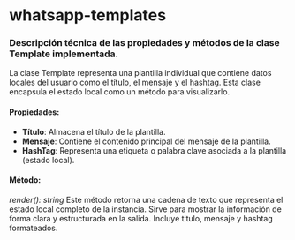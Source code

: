 # whatsapp-templates
### Descripción técnica de las propiedades y métodos de la clase Template implementada.
La clase Template representa una plantilla individual que contiene datos locales del usuario como el título, el mensaje y el hashtag. Esta clase encapsula el estado local como un método para visualizarlo.

#### Propiedades:
- **Título**: Almacena el título de la plantilla.
- **Mensaje**: Contiene el contenido principal del mensaje de la plantilla.
- **HashTag**: Representa una etiqueta o palabra clave asociada a la plantilla (estado local).

#### Método: 
*render(): string*
Este método retorna una cadena de texto que representa el estado local completo de la instancia. Sirve para mostrar la información de forma clara y estructurada en la salida.
Incluye titulo, mensaje y hashtag formateados.